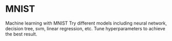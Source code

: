 # MNIST
Machine learning with MNIST
Try different models including neural network, decision tree, svm, linear regression, etc.
Tune hyperparameters to achieve the best result.
